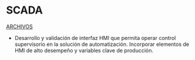 # SCADA

[ARCHIVOS](https://drive.google.com/drive/folders/1TnPqE6KaKf5XbkpvsdCBDhcv3kqK7Lac?usp=sharing)

* Desarrollo y validación de interfaz HMI que permita operar control supervisorio en la solución de
automatización. Incorporar elementos de HMI de alto desempeño y variables clave de producción.
